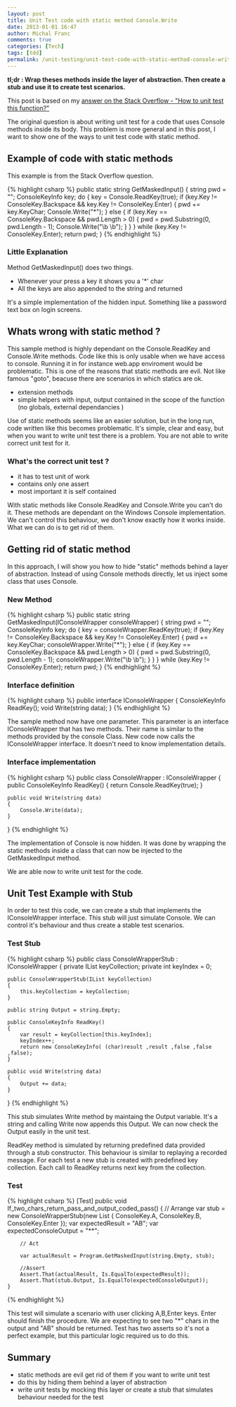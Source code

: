 ```yaml
---
layout: post
title: Unit Test code with static method Console.Write
date: 2013-01-01 16:47
author: Michal Franc
comments: true
categories: [Tech]
tags: [tdd]
permalink: /unit-testing/unit-test-code-with-static-method-console-write/
---
```

<strong>tl;dr : Wrap theses methods inside the layer of abstraction. Then create a stub and use it to create test scenarios.</strong>
<p>This post is based on my <a href="http://stackoverflow.com/a/13967995/104135">answer on the Stack Overflow - "How to unit test this function?"</a></p>
<p>The original question is about writing unit test for a code that uses Console methods inside its body. This problem is more general and in this post, I want to show one of the ways to unit test code with static method.</p>

<h2>Example of code with static methods</h2>
<p>This example is from the Stack Overflow question.</p>


{% highlight csharp %}
public static string GetMaskedInput()
{
    string pwd = "";
    ConsoleKeyInfo key;
    do
    {
        key = Console.ReadKey(true);
        if (key.Key != ConsoleKey.Backspace &amp;&amp; key.Key != ConsoleKey.Enter)
        {
            pwd += key.KeyChar;
            Console.Write("*");
        }
        else
        {
            if (key.Key == ConsoleKey.Backspace &amp;&amp; pwd.Length > 0)
            {
                pwd = pwd.Substring(0, pwd.Length - 1);
                Console.Write("\b \b");
            }
        }
    }
    while (key.Key != ConsoleKey.Enter);
    return pwd;
}
{% endhighlight %}

<h3>Little Explanation</h3>
Method GetMaskedInput() does two things. 

<ul>
	<li>Whenever your press a key it shows you a '*' char</li>
	<li>All the keys are also appended to the string and returned</li>
</ul>

<p>It's a simple implementation of the hidden input. Something like a password text box on login screens.</p>

<h2>Whats wrong with static method ?</h2>

<p>This sample method is highly dependant on the Console.ReadKey and Console.Write methods. Code like this is only usable when we have access to console. Running it in for instance web.app enviroment would be problematic. This is one of the reasons that static methods are evil. Not like famous "goto", beacuse there are scenarios in which statics are ok.</p>

<ul>
	<li>extension methods</li>
	<li>simple helpers with input, output contained in the scope of the function (no globals, external dependancies )</li>
</ul>

<p>Use of static methods seems like an easier solution, but in the long run, code written like this becomes problematic. It's simple, clear and easy, but when you want to write unit test there is a problem. You are not able to write correct unit test for it.</p>
<h3>What's the correct unit test ?</h3>
<ul>
	<li>it has to test unit of work</li>
	<li>contains only one assert</li>
	<li>most important it is self contained</li>
</ul>
<p>With static methods like Console.ReadKey and Console.Write you can't do it. These methods are dependant on the Windows Console implementation. We can't control this behaviour, we don't know exactly how it works inside. What we can do is to get rid of them.</p>

<h2>Getting rid of static method</h2>
<p>In this approach, I will show you how to hide "static" methods behind a layer of abstraction. Instead of using Console methods directly, let us inject some class that uses Console.</p>

<h3>New Method</h3>

{% highlight csharp %}
public static string GetMaskedInput(IConsoleWrapper consoleWrapper)
{
    string pwd = "";
    ConsoleKeyInfo key;
    do
    {
        key = consoleWrapper.ReadKey(true);
        if (key.Key != ConsoleKey.Backspace &amp;&amp; key.Key != ConsoleKey.Enter)
        {
            pwd += key.KeyChar;
            consoleWrapper.Write("*");
        }
        else
        {
            if (key.Key == ConsoleKey.Backspace &amp;&amp; pwd.Length > 0)
            {
                pwd = pwd.Substring(0, pwd.Length - 1);
                consoleWrapper.Write("\b \b");
            }
        }
    }
    while (key.Key != ConsoleKey.Enter);
    return pwd;
}
{% endhighlight %}

<h3>Interface definition</h3>

{% highlight csharp %}
public interface IConsoleWrapper
{
    ConsoleKeyInfo ReadKey();
    void Write(string data);
}
{% endhighlight %}

<p>The sample method now have one parameter. This parameter is an interface IConsoleWrapper that has two methods. Their name is similar to the methods provided by the console Class. New code now calls the IConsoleWrapper interface. It doesn't need to know implementation details.</p>

<h3>Interface implementation</h3>

{% highlight csharp %}
public class ConsoleWrapper : IConsoleWrapper
{
    public ConsoleKeyInfo ReadKey()
    {
        return Console.ReadKey(true);
    }

    public void Write(string data)
    {
        Console.Write(data);
    }
}
{% endhighlight %}


<p>The implementation of Console is now hidden. It was done by wrapping the static methods inside a class that can now be injected to the GetMaskedInput method.</p>

<p>We are able now to write unit test for the code.</p>

<h2>Unit Test Example with Stub</h2>
<p>In order to test this code, we can create a stub that implements the IConsoleWrapper interface. This stub will just simulate Console. We can control it's behaviour and thus create a stable test scenarios.</p>

<h3>Test Stub</h3>

{% highlight csharp %}
public class ConsoleWrapperStub : IConsoleWrapper
{
    private IList keyCollection;
    private int keyIndex = 0;

    public ConsoleWrapperStub(IList keyCollection)
    {
        this.keyCollection = keyCollection;
    }

    public string Output = string.Empty;

    public ConsoleKeyInfo ReadKey()
    {
        var result = keyCollection[this.keyIndex];
        keyIndex++;
        return new ConsoleKeyInfo( (char)result ,result ,false ,false ,false);
    }

    public void Write(string data)
    {	
        Output += data;
    }
}
{% endhighlight %}


<p>
This stub simulates Write method by maintaing the Output variable. It's a string  and calling Write now appends this Output. We can now check the Output easily in the unit test. 
</p>
<p>
ReadKey method is simulated by returning predefined data provided through a stub constructor. This behaviour is similar to replaying a recorded message. For each test a new stub is created with predefined key collection. Each call to ReadKey returns next key from the collection.
</p>


<h3>Test</h3>

{% highlight csharp %}
 [Test]
    public void If_two_chars_return_pass_and_output_coded_pass()
    {
        // Arrange
        var stub = new ConsoleWrapperStub(new List
            { ConsoleKey.A, ConsoleKey.B, ConsoleKey.Enter });
        var expectedResult = "AB";
        var expectedConsoleOutput = "**";

        // Act

        var actualResult = Program.GetMaskedInput(string.Empty, stub);

        //Assert     
        Assert.That(actualResult, Is.EqualTo(expectedResult));
        Assert.That(stub.Output, Is.EqualTo(expectedConsoleOutput));
    }
{% endhighlight %}



<p>
This test will simulate a scenario with user clicking A,B,Enter keys. Enter should finish the procedure. We are expecting to see two "*" chars in the output and "AB" should be returned. Test has two asserts so it's not a perfect example, but this particular logic required us to do this.
</p>


<h2>Summary</h2>

<ul>
 <li>static methods are evil get rid of them if you want to write unit test</li>
 <li>do this by hiding them behind a layer of abstraction</li>
 <li>write unit tests by mocking this layer or create a stub that simulates behaviour needed for the test</li>
</ul>
